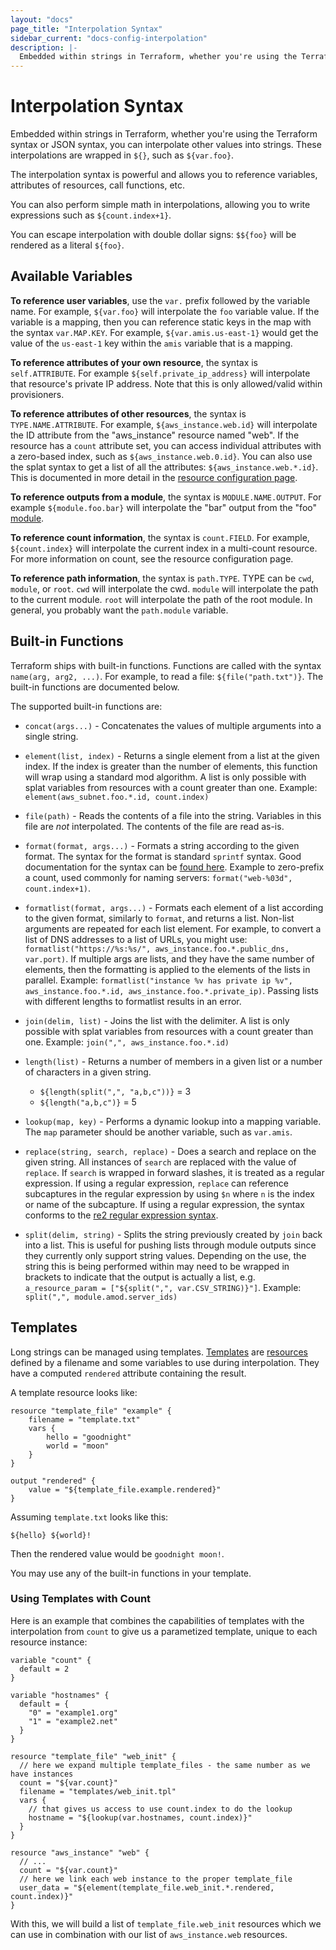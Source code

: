 ```yaml
---
layout: "docs"
page_title: "Interpolation Syntax"
sidebar_current: "docs-config-interpolation"
description: |-
  Embedded within strings in Terraform, whether you're using the Terraform syntax or JSON syntax, you can interpolate other values into strings. These interpolations are wrapped in `${}`, such as `${var.foo}`.
---
```


# Interpolation Syntax

Embedded within strings in Terraform, whether you're using the
Terraform syntax or JSON syntax, you can interpolate other values
into strings. These interpolations are wrapped in `${}`, such as
`${var.foo}`.

The interpolation syntax is powerful and allows you to reference
variables, attributes of resources, call functions, etc.

You can also perform simple math in interpolations, allowing
you to write expressions such as `${count.index+1}`.

You can escape interpolation with double dollar signs: `$${foo}`
will be rendered as a literal `${foo}`.

## Available Variables

**To reference user variables**, use the `var.` prefix followed by the
variable name. For example, `${var.foo}` will interpolate the
`foo` variable value. If the variable is a mapping, then you
can reference static keys in the map with the syntax
`var.MAP.KEY`. For example, `${var.amis.us-east-1}` would
get the value of the `us-east-1` key within the `amis` variable
that is a mapping.

**To reference attributes of your own resource**, the syntax is
`self.ATTRIBUTE`. For example `${self.private_ip_address}` will
interpolate that resource's private IP address. Note that this is
only allowed/valid within provisioners.

**To reference attributes of other resources**, the syntax is
`TYPE.NAME.ATTRIBUTE`. For example, `${aws_instance.web.id}`
will interpolate the ID attribute from the "aws\_instance"
resource named "web". If the resource has a `count` attribute set,
you can access individual attributes with a zero-based index, such
as `${aws_instance.web.0.id}`. You can also use the splat syntax
to get a list of all the attributes: `${aws_instance.web.*.id}`.
This is documented in more detail in the
[resource configuration page](/docs/configuration/resources.html).

**To reference outputs from a module**, the syntax is
`MODULE.NAME.OUTPUT`. For example `${module.foo.bar}` will
interpolate the "bar" output from the "foo"
[module](/docs/modules/index.html).

**To reference count information**, the syntax is `count.FIELD`.
For example, `${count.index}` will interpolate the current index
in a multi-count resource. For more information on count, see the
resource configuration page.

**To reference path information**, the syntax is `path.TYPE`.
TYPE can be `cwd`, `module`, or `root`. `cwd` will interpolate the
cwd. `module` will interpolate the path to the current module. `root`
will interpolate the path of the root module. In general, you probably
want the `path.module` variable.

## Built-in Functions

Terraform ships with built-in functions. Functions are called with
the syntax `name(arg, arg2, ...)`. For example,
to read a file: `${file("path.txt")}`. The built-in functions
are documented below.

The supported built-in functions are:

  * `concat(args...)` - Concatenates the values of multiple arguments into
      a single string.

  * `element(list, index)` - Returns a single element from a list
      at the given index. If the index is greater than the number of
      elements, this function will wrap using a standard mod algorithm.
      A list is only possible with splat variables from resources with
      a count greater than one.
      Example: `element(aws_subnet.foo.*.id, count.index)`

  * `file(path)` - Reads the contents of a file into the string. Variables
      in this file are _not_ interpolated. The contents of the file are
      read as-is.

  * `format(format, args...)` - Formats a string according to the given
      format. The syntax for the format is standard `sprintf` syntax.
      Good documentation for the syntax can be [found here](http://golang.org/pkg/fmt/).
      Example to zero-prefix a count, used commonly for naming servers:
      `format("web-%03d", count.index+1)`.

  * `formatlist(format, args...)` - Formats each element of a list
      according to the given format, similarly to `format`, and returns a list.
      Non-list arguments are repeated for each list element.
      For example, to convert a list of DNS addresses to a list of URLs, you might use:
      `formatlist("https://%s:%s/", aws_instance.foo.*.public_dns, var.port)`.
      If multiple args are lists, and they have the same number of elements, then the formatting is applied to the elements of the lists in parallel.
      Example:
      `formatlist("instance %v has private ip %v", aws_instance.foo.*.id, aws_instance.foo.*.private_ip)`.
      Passing lists with different lengths to formatlist results in an error.

  * `join(delim, list)` - Joins the list with the delimiter. A list is
      only possible with splat variables from resources with a count
      greater than one. Example: `join(",", aws_instance.foo.*.id)`

  * `length(list)` - Returns a number of members in a given list
      or a number of characters in a given string.
      * `${length(split(",", "a,b,c"))}` = 3
      * `${length("a,b,c")}` = 5

  * `lookup(map, key)` - Performs a dynamic lookup into a mapping
      variable. The `map` parameter should be another variable, such
      as `var.amis`.

  * `replace(string, search, replace)` - Does a search and replace on the
      given string. All instances of `search` are replaced with the value
      of `replace`. If `search` is wrapped in forward slashes, it is treated
      as a regular expression. If using a regular expression, `replace`
      can reference subcaptures in the regular expression by using `$n` where
      `n` is the index or name of the subcapture. If using a regular expression,
      the syntax conforms to the [re2 regular expression syntax](https://code.google.com/p/re2/wiki/Syntax).

  * `split(delim, string)` - Splits the string previously created by `join`
      back into a list. This is useful for pushing lists through module
      outputs since they currently only support string values. Depending on the
      use, the string this is being performed within may need to be wrapped
      in brackets to indicate that the output is actually a list, e.g.
      `a_resource_param = ["${split(",", var.CSV_STRING)}"]`.
      Example: `split(",", module.amod.server_ids)`

## Templates

Long strings can be managed using templates. [Templates](/docs/providers/template/index.html) are [resources](/docs/configuration/resources.html) defined by a filename and some variables to use during interpolation. They have a computed `rendered` attribute containing the result.

A template resource looks like:

```
resource "template_file" "example" {
    filename = "template.txt"
    vars {
        hello = "goodnight"
        world = "moon"
    }
}

output "rendered" {
    value = "${template_file.example.rendered}"
}
```

Assuming `template.txt` looks like this:

```
${hello} ${world}!
```

Then the rendered value would be `goodnight moon!`.

You may use any of the built-in functions in your template.


### Using Templates with Count

Here is an example that combines the capabilities of templates with the interpolation
from `count` to give us a parametized template, unique to each resource instance:

```
variable "count" {
  default = 2
}

variable "hostnames" {
  default = {
    "0" = "example1.org"
    "1" = "example2.net"
  }
}

resource "template_file" "web_init" {
  // here we expand multiple template_files - the same number as we have instances
  count = "${var.count}"
  filename = "templates/web_init.tpl"
  vars {
    // that gives us access to use count.index to do the lookup
    hostname = "${lookup(var.hostnames, count.index)}"
  }
}

resource "aws_instance" "web" {
  // ...
  count = "${var.count}"
  // here we link each web instance to the proper template_file
  user_data = "${element(template_file.web_init.*.rendered, count.index)}"
}
```

With this, we will build a list of `template_file.web_init` resources which we can
use in combination with our list of `aws_instance.web` resources.
